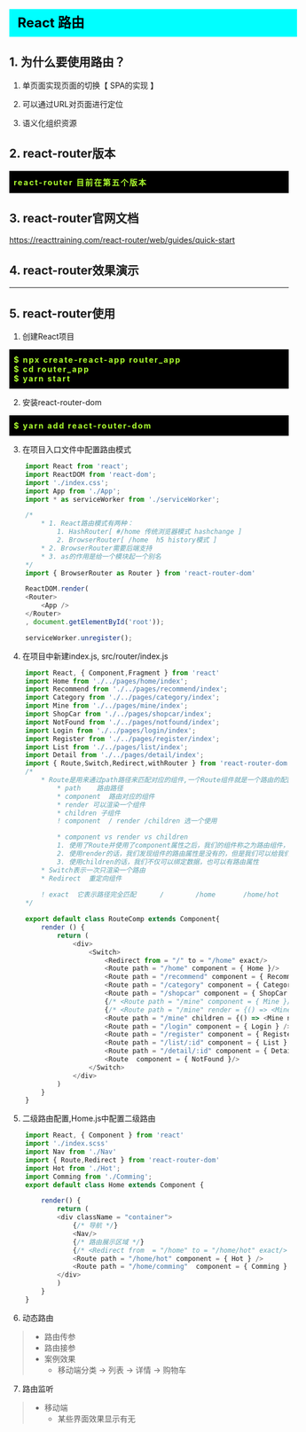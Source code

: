 <div
    style = "
        width: 100%;
        height: 50px;
        background: #00FFFF;
        color: black;
        line-height: 50px;
        padding-left: 15px;
        font-size: 24px;
        font-weight: bold;
    "
> 
    React 路由
</div>

## 1. 为什么要使用路由？

1. 单页面实现页面的切换【 SPA的实现 】

2. 可以通过URL对页面进行定位

3. 语义化组织资源

## 2. react-router版本
<div
    style = "background: black;text-align: justify;padding: 10px 8px;letter-spacing: 2px;"
>
    <font color = "greenyellow" style = "font-weight: bold;">  
        react-router 目前在第五个版本
    </font>
</div>

## 3. react-router官网文档
  https://reacttraining.com/react-router/web/guides/quick-start

## 4. react-router效果演示
<!-- <font color = "red" style = "font-size: 18px;font-weight: bold;background: black;padding: 8px 10px;">
    移动端项目案例
</font>
<br/>
<img src = "http://test.fe.ptdev.cn/elm/screenshots/confrimOrder.gif"/>

<font color = "red" style = "font-size: 18px;font-weight: bold;background: black;padding: 8px 10px;">
    pc端项目案例
</font>
<img src = "http://static.oschina.net/uploads/space/2017/1018/074540_IE6W_2720166.gif"/> -->

<hr/>

## 5. react-router使用

1. 创建React项目
<div
    style = "background: black;text-align: justify;padding: 10px 8px;letter-spacing: 2px;"
>
    <font color = "greenyellow" style = "font-weight: bold;">  
       $ npx create-react-app router_app
       <br/>
       $ cd router_app 
       <br/>
       $ yarn start
    </font>
</div>

2. 安装react-router-dom
<div
    style = "background: black;text-align: justify;padding: 10px 8px;letter-spacing: 2px;"
>
    <font color = "greenyellow" style = "font-weight: bold;">  
       $ yarn add react-router-dom
    </font>
</div>

3. 在项目入口文件中配置路由模式
```js
    import React from 'react';
    import ReactDOM from 'react-dom';
    import './index.css';
    import App from './App';
    import * as serviceWorker from './serviceWorker';

    /* 
        * 1. React路由模式有两种： 
            1. HashRouter[ #/home 传统浏览器模式 hashchange ]  
            2. BrowserRouter[ /home  h5 history模式 ]
        * 2. BrowserRouter需要后端支持
        * 3. as的作用是给一个模块起一个别名
    */
    import { BrowserRouter as Router } from 'react-router-dom'

    ReactDOM.render(
    <Router>
        <App />
    </Router>
    , document.getElementById('root'));

    serviceWorker.unregister();
```

4. 在项目中新建index.js,     src/router/index.js
```js
    import React, { Component,Fragment } from 'react'
    import Home from './../pages/home/index';
    import Recommend from './../pages/recommend/index';
    import Category from './../pages/category/index';
    import Mine from './../pages/mine/index';
    import ShopCar from './../pages/shopcar/index';
    import NotFound from './../pages/notfound/index';
    import Login from './../pages/login/index';
    import Register from './../pages/register/index';
    import List from './../pages/list/index';
    import Detail from './../pages/detail/index';
    import { Route,Switch,Redirect,withRouter } from 'react-router-dom'
    /* 
        * Route是用来通过path路径来匹配对应的组件,一个Route组件就是一个路由的配置
            * path    路由路径
            * component  路由对应的组件
            * render 可以渲染一个组件
            * children 子组件
            ! component  / render /children 选一个使用

            * component vs render vs children 
            1. 使用了Route并使用了component属性之后，我们的组件称之为路由组件，有路由属性【 history/location/match 】
            2. 使用render的话，我们发现组件的路由属性是没有的，但是我们可以给我们的组件绑定数据了
            3. 使用children的话，我们不仅可以绑定数据，也可以有路由属性 
        * Switch表示一次只渲染一个路由
        * Redirect  重定向组件
        
        ! exact  它表示路径完全匹配      /        /home       /home/hot
    */

    export default class RouteComp extends Component{
        render () {
            return (
                <div>
                    <Switch>
                        <Redirect from = "/" to = "/home" exact/>
                        <Route path = "/home" component = { Home }/>
                        <Route path = "/recommend" component = { Recommend }/>
                        <Route path = "/category" component = { Category }/>
                        <Route path = "/shopcar" component = { ShopCar }/>
                        {/* <Route path = "/mine" component = { Mine }/> */}
                        {/* <Route path = "/mine" render = {() => <Mine name = { name } />}/> */}
                        <Route path = "/mine" children = {() => <Mine name = { name } />}/>
                        <Route path = "/login" component = { Login } />
                        <Route path = "/register" component = { Register } />
                        <Route path = "/list/:id" component = { List } />
                        <Route path = "/detail/:id" component = { Detail } />
                        <Route  component = { NotFound }/> 
                    </Switch>
                </div>
            )
        }
    }
```

5. 二级路由配置,Home.js中配置二级路由 
   
```js
    import React, { Component } from 'react'
    import './index.scss'
    import Nav from './Nav'
    import { Route,Redirect } from 'react-router-dom'
    import Hot from './Hot';
    import Comming from './Comming';
    export default class Home extends Component {

        render() {
            return (
            <div className = "container">
                {/* 导航 */}
                <Nav/>
                {/* 路由展示区域 */}
                {/* <Redirect from  = "/home" to = "/home/hot" exact/> */}
                <Route path = "/home/hot" component = { Hot } />
                <Route path = "/home/comming"  component = { Comming } />
            </div>
            )
        }
    }

```


6. 动态路由
> - 路由传参
> - 路由接参
> - 案例效果
>   - 移动端分类 -> 列表 -> 详情 -> 购物车

7. 路由监听
> - 移动端
>   - 某些界面效果显示有无

